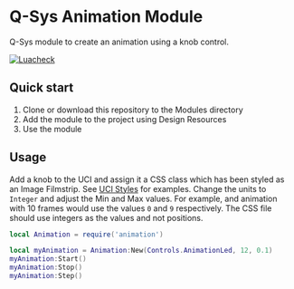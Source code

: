 # Q-Sys Animation Module

Q-Sys module to create an animation using a knob control.

[![Luacheck](https://github.com/scsole/q-sys-module-animation/actions/workflows/luacheck.yml/badge.svg)](https://github.com/scsole/q-sys-module-animation/actions/workflows/luacheck.yml)

## Quick start

1. Clone or download this repository to the Modules directory
2. Add the module to the project using Design Resources
3. Use the module

## Usage

Add a knob to the UCI and assign it a CSS class which has been styled as an Image Filmstrip. See [UCI
Styles](https://q-syshelp.qsc.com/q-sys_9.6/Index.htm#Schematic_Library/uci_styles.htm?Highlight=filmstrip) for
examples. Change the units to `Integer` and adjust the Min and Max values. For example, and animation with 10 frames
would use the values `0` and `9` respectively. The CSS file should use integers as the values and not positions.

```lua
local Animation = require('animation')

local myAnimation = Animation:New(Controls.AnimationLed, 12, 0.1)
myAnimation:Start()
myAnimation:Stop()
myAnimation:Step()
```
